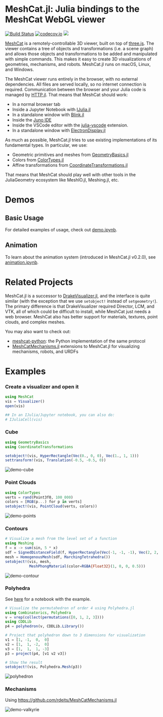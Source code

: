 # MeshCat.jl: Julia bindings to the MeshCat WebGL viewer

[![Build Status](https://github.com/rdeits/MeshCat.jl/workflows/CI/badge.svg)](https://github.com/rdeits/MeshCat.jl/actions?query=workflow%3ACI)
[![codecov.io](https://codecov.io/github/rdeits/MeshCat.jl/coverage.svg?branch=master)](https://codecov.io/github/rdeits/MeshCat.jl?branch=master)
[![](https://img.shields.io/badge/docs-dev-blue.svg)](https://rdeits.github.com/MeshCat.jl/dev)

[MeshCat](https://github.com/rdeits/meshcat) is a remotely-controllable 3D viewer, built on top of [three.js](https://threejs.org/). The viewer contains a tree of objects and transformations (i.e. a scene graph) and allows those objects and transformations to be added and manipulated with simple commands. This makes it easy to create 3D visualizations of geometries, mechanisms, and robots. MeshCat.jl runs on macOS, Linux, and Windows.

The MeshCat viewer runs entirely in the browser, with no external dependencies. All files are served locally, so no internet connection is required. Communication between the browser and your Julia code is managed by [HTTP.jl](https://github.com/JuliaWeb/HTTP.jl). That means that MeshCat should work:

* In a normal browser tab
* Inside a Jupyter Notebook with [IJulia.jl](https://github.com/JuliaLang/IJulia.jl)
* In a standalone window with [Blink.jl](https://github.com/JunoLab/Blink.jl)
* Inside the [Juno IDE](http://junolab.org/)
* Inside the VSCode editor with the [julia-vscode](https://www.julia-vscode.org/) extension.
* In a standalone window with [ElectronDisplay.jl](https://github.com/queryverse/ElectronDisplay.jl)

As much as possible, MeshCat.jl tries to use existing implementations of its fundamental types. In particular, we use:

* Geometric primitives and meshes from [GeometryBasics.jl](https://github.com/JuliaGeometry/GeometryBasics.jl)
* Colors from [ColorTypes.jl](https://github.com/JuliaGraphics/ColorTypes.jl)
* Affine transformations from [CoordinateTransformations.jl](https://github.com/FugroRoames/CoordinateTransformations.jl/)

That means that MeshCat should play well with other tools in the JuliaGeometry ecosystem like MeshIO.jl, Meshing.jl, etc.

# Demos

## Basic Usage

For detailed examples of usage, check out [demo.ipynb](notebooks/demo.ipynb).

## Animation

To learn about the animation system (introduced in MeshCat.jl v0.2.0), see [animation.ipynb](notebooks/animation.ipynb).

# Related Projects

MeshCat.jl is a successor to [DrakeVisualizer.jl](https://github.com/rdeits/DrakeVisualizer.jl), and the interface is quite similar (with the exception that we use `setobject!` instead of `setgeometry!`). The primary difference is that DrakeVisualizer required Director, LCM, and VTK, all of which could be difficult to install, while MeshCat just needs a web browser. MeshCat also has better support for materials, textures, point clouds, and complex meshes.

You may also want to check out:

* [meshcat-python](https://github.com/rdeits/meshcat-python): the Python implementation of the same protocol
* [MeshCatMechanisms.jl](https://github.com/rdeits/MeshCatMechanisms.jl) extensions to MeshCat.jl for visualizing mechanisms, robots, and URDFs

# Examples

### Create a visualizer and open it

```julia
using MeshCat
vis = Visualizer()
open(vis)

## In an IJulia/Jupyter notebook, you can also do:
# IJuliaCell(vis)
```

### Cube

```julia
using GeometryBasics
using CoordinateTransformations

setobject!(vis, HyperRectangle(Vec(0., 0, 0), Vec(1., 1, 1)))
settransform!(vis, Translation(-0.5, -0.5, 0))
```

![demo-cube](https://user-images.githubusercontent.com/591886/36703848-9da5abae-1b2b-11e8-8fa7-57e5cd3e2420.png)

### Point Clouds

```julia
using ColorTypes
verts = rand(Point3f0, 100_000)
colors = [RGB(p...) for p in verts]
setobject!(vis, PointCloud(verts, colors))
```

![demo-points](https://user-images.githubusercontent.com/591886/36703986-3d18e232-1b2c-11e8-8c40-a73e55cc93b6.png)

### Contours

```julia
# Visualize a mesh from the level set of a function
using Meshing
f = x -> sum(sin, 5 * x)
sdf = SignedDistanceField(f, HyperRectangle(Vec(-1, -1, -1), Vec(2, 2, 2)))
mesh = HomogenousMesh(sdf, MarchingTetrahedra())
setobject!(vis, mesh,
           MeshPhongMaterial(color=RGBA{Float32}(1, 0, 0, 0.5)))
```

![demo-contour](https://user-images.githubusercontent.com/591886/36703981-37b62ba6-1b2c-11e8-90aa-4c38486732e7.png)

### Polyhedra

See [here](https://github.com/JuliaPolyhedra/Polyhedra.jl/blob/master/examples/3D%20Plotting%20a%20projection%20of%20the%204D%20permutahedron.ipynb)
for a notebook with the example.

```julia
# Visualize the permutahedron of order 4 using Polyhedra.jl
using Combinatorics, Polyhedra
v = vrep(collect(permutations([0, 1, 2, 3])))
using CDDLib
p4 = polyhedron(v, CDDLib.Library())

# Project that polyhedron down to 3 dimensions for visualization
v1 = [1, -1,  0,  0]
v2 = [1,  1, -2,  0]
v3 = [1,  1,  1, -3]
p3 = project(p4, [v1 v2 v3])

# Show the result
setobject!(vis, Polyhedra.Mesh(p3))
```

![polyhedron](https://user-images.githubusercontent.com/591886/37313984-fa3b20c2-2627-11e8-8238-71607a7f16e7.png)

### Mechanisms

Using https://github.com/rdeits/MeshCatMechanisms.jl

![demo-valkyrie](https://user-images.githubusercontent.com/591886/36703991-41b6991a-1b2c-11e8-8804-24c56ddd94cc.png)

